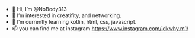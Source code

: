 - 👋 Hi, I’m @NoBody313
- 👀 I’m interested in creatifity, and networking.
- 🌱 I’m currently learning kotlin, html, css, javascript.
- 📫 you can find me at instagram https://www.instagram.com/idkwhy.m1/

<!---
NoBody313/NoBody313 is a ✨ special ✨ repository because its `README.md` (this file) appears on your GitHub profile.
You can click the Preview link to take a look at your changes.
--->
